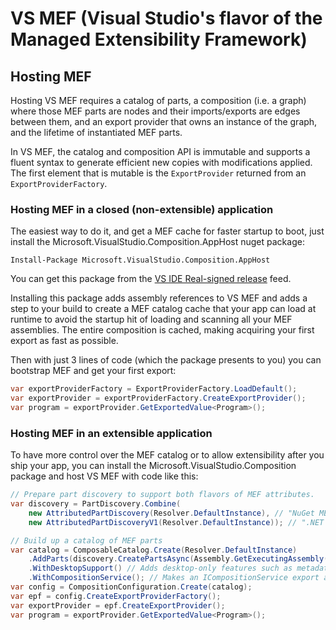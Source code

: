 # VS MEF (Visual Studio's flavor of the Managed Extensibility Framework)

## Hosting MEF

Hosting VS MEF requires a catalog of parts, a composition (i.e. a graph) where those MEF parts
are nodes and their imports/exports are edges between them, and an export provider that
owns an instance of the graph, and the lifetime of instantiated MEF parts.

In VS MEF, the catalog and composition API is immutable and supports a fluent syntax to
generate efficient new copies with modifications applied. The first element that is mutable
is the `ExportProvider` returned from an `ExportProviderFactory`.

### Hosting MEF in a closed (non-extensible) application

The easiest way to do it, and get a MEF cache for faster startup to boot, just
install the Microsoft.VisualStudio.Composition.AppHost nuget package:
 
    Install-Package Microsoft.VisualStudio.Composition.AppHost

You can get this package from the [VS IDE Real-signed release][PkgFeed] feed.  

Installing this package adds assembly references to VS MEF and adds a step to your build
to create a MEF catalog cache that your app can load at runtime to avoid the startup hit
of loading and scanning all your MEF assemblies. The entire composition is cached, making
acquiring your first export as fast as possible.

Then with just 3 lines of code (which the package presents to you) you can bootstrap MEF
and get your first export:

```csharp
var exportProviderFactory = ExportProviderFactory.LoadDefault();
var exportProvider = exportProviderFactory.CreateExportProvider();
var program = exportProvider.GetExportedValue<Program>();
```

### Hosting MEF in an extensible application 

To have more control over the MEF catalog or to allow extensibility after you ship your app, 
you can install the Microsoft.VisualStudio.Composition package and host VS MEF with code like this:

```csharp
// Prepare part discovery to support both flavors of MEF attributes.
var discovery = PartDiscovery.Combine(
    new AttributedPartDiscovery(Resolver.DefaultInstance), // "NuGet MEF" attributes (Microsoft.Composition)
    new AttributedPartDiscoveryV1(Resolver.DefaultInstance)); // ".NET MEF" attributes (System.ComponentModel.Composition)

// Build up a catalog of MEF parts  
var catalog = ComposableCatalog.Create(Resolver.DefaultInstance)
    .AddParts(discovery.CreatePartsAsync(Assembly.GetExecutingAssembly()).Result)
    .WithDesktopSupport() // Adds desktop-only features such as metadata view interface support 
    .WithCompositionService(); // Makes an ICompositionService export available to MEF parts to import 
var config = CompositionConfiguration.Create(catalog);
var epf = config.CreateExportProviderFactory();
var exportProvider = epf.CreateExportProvider();
var program = exportProvider.GetExportedValue<Program>();
```

[PkgFeed]: https://mseng.pkgs.visualstudio.com/_packaging/VSIDEProj-RealSigned-Release/nuget/v3/index.json
